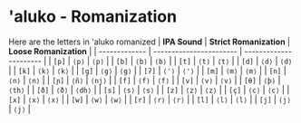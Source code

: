 # 'aluko - Romanization

Here are the letters in 'aluko romanized
| **IPA Sound** | **Strict Romanization** | **Loose Romanization** |
| ------------- | ----------------------- | ---------------------- |
| `[p]`         | `⟨p⟩`                   | `⟨p⟩`                  |
| `[b]`         | `⟨b⟩`                   | `⟨b⟩`                  |
| `[t]`         | `⟨t⟩`                   | `⟨t⟩`                  |
| `[d]`         | `⟨d⟩`                   | `⟨d⟩`                  |
| `[k]`         | `⟨k⟩`                   | `⟨k⟩`                  |
| `[g]`         | `⟨g⟩`                   | `⟨g⟩`                  |
| `[ʔ]`         | `⟨'⟩`                   | `⟨'⟩`                  |
| `[m]`         | `⟨m⟩`                   | `⟨m⟩`                  |
| `[n]`         | `⟨n⟩`                   | `⟨n⟩`                  |
| `[ɲ]`         | `⟨ñ⟩`                   | `⟨nj⟩`                 |
| `[f]`         | `⟨f⟩`                   | `⟨f⟩`                  |
| `[v]`         | `⟨v⟩`                   | `⟨v⟩`                  |
| `[θ]`         | `⟨þ⟩`                   | `⟨th⟩`                 |
| `[ð]`         | `⟨ð⟩`                   | `⟨dh⟩`                 |
| `[s]`         | `⟨s⟩`                   | `⟨s⟩`                  |
| `[z]`         | `⟨z⟩`                   | `⟨z⟩`                  |
| `[ç]`         | `⟨c⟩`                   | `⟨c⟩`                  |
| `[x]`         | `⟨x⟩`                   | `⟨x⟩`                  |
| `[w]`         | `⟨w⟩`                   | `⟨w⟩`                  |
| `[r]`         | `⟨r⟩`                   | `⟨r⟩`                  |
| `[l]`         | `⟨l⟩`                   | `⟨l⟩`                  |
| `[j]`         | `⟨j⟩`                   | `⟨j⟩`                  |